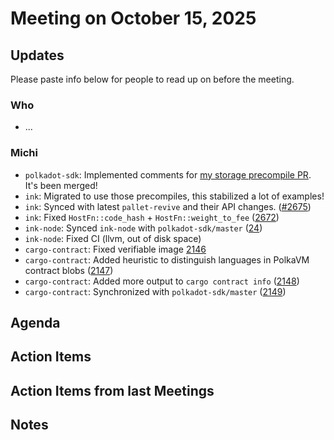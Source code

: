 # Meeting on October 15, 2025

## Updates
Please paste info below for people to read up on before the meeting.

### Who
- ...

### Michi
- `polkadot-sdk`: Implemented comments for [my storage precompile PR](https://github.com/paritytech/polkadot-sdk/pull/9603). It's been merged!
- `ink`: Migrated to use those precompiles, this stabilized a lot of examples!
- `ink`: Synced with latest `pallet-revive` and their API changes. ([#2675](https://github.com/use-ink/ink/pull/2675))
- `ink`: Fixed `HostFn::code_hash` + `HostFn::weight_to_fee` ([2672](https://github.com/use-ink/ink/pull/2672))
- `ink-node`: Synced `ink-node` with `polkadot-sdk/master` ([24](https://github.com/use-ink/ink-node/pull/24))
- `ink-node`: Fixed CI (llvm, out of disk space)
- `cargo-contract`: Fixed verifiable image [2146](https://github.com/use-ink/cargo-contract/pull/2146)
- `cargo-contract`: Added heuristic to distinguish languages in PolkaVM contract blobs ([2147](https://github.com/use-ink/cargo-contract/pull/2147))
- `cargo-contract`: Added more output to `cargo contract info` ([2148](https://github.com/use-ink/cargo-contract/pull/2148))
- `cargo-contract`: Synchronized with `polkadot-sdk/master` ([2149](https://github.com/use-ink/cargo-contract/pull/2149))

## Agenda

## Action Items

## Action Items from last Meetings

## Notes

